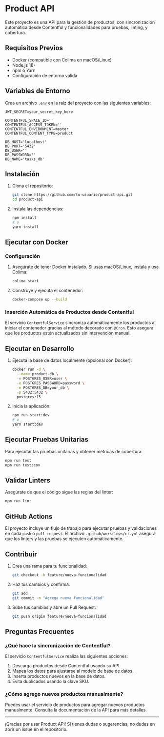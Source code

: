 # Product API

Este proyecto es una API para la gestión de productos, con sincronización automática desde Contentful y funcionalidades para pruebas, linting, y cobertura.

## Requisitos Previos

- Docker (compatible con Colima en macOS/Linux)
- Node.js 18+
- npm o Yarn
- Configuración de entorno válida

## Variables de Entorno

Crea un archivo `.env` en la raíz del proyecto con las siguientes variables:

```env
JWT_SECRET=your_secret_key_here

CONTENTFUL_SPACE_ID=''
CONTENTFUL_ACCESS_TOKEN=''
CONTENTFUL_ENVIRONMENT=master
CONTENTFUL_CONTENT_TYPE=product

DB_HOST='localhost'
DB_PORT='5432'
DB_USER=''
DB_PASSWORD=''
DB_NAME='tasks_db'
```

## Instalación

1. Clona el repositorio:

   ```bash
   git clone https://github.com/tu-usuario/product-api.git
   cd product-api
   ```

2. Instala las dependencias:

   ```bash
   npm install
   # o
   yarn install
   ```

## Ejecutar con Docker

### Configuración

1. Asegúrate de tener Docker instalado. Si usas macOS/Linux, instala y usa Colima:

   ```bash
   colima start
   ```

2. Construye y ejecuta el contenedor:

   ```bash
   docker-compose up --build
   ```

### Inserción Automática de Productos desde Contentful

El servicio `ContentfulService` sincroniza automáticamente los productos al iniciar el contenedor gracias al método decorado con `@Cron`. Esto asegura que los productos estén actualizados sin intervención manual.

## Ejecutar en Desarrollo

1. Ejecuta la base de datos localmente (opcional con Docker):

   ```bash
   docker run -d \
     --name product-db \
     -e POSTGRES_USER=user \
     -e POSTGRES_PASSWORD=password \
     -e POSTGRES_DB=your_db \
     -p 5432:5432 \
     postgres:15
   ```

2. Inicia la aplicación:

   ```bash
   npm run start:dev
   # o
   yarn start:dev
   ```

## Ejecutar Pruebas Unitarias

Para ejecutar las pruebas unitarias y obtener métricas de cobertura:

```bash
npm run test
npm run test:cov
```

## Validar Linters

Asegúrate de que el código sigue las reglas del linter:

```bash
npm run lint
```

## GitHub Actions

El proyecto incluye un flujo de trabajo para ejecutar pruebas y validaciones en cada `push` o `pull request`. El archivo `.github/workflows/ci.yml` asegura que los linters y las pruebas se ejecuten automáticamente.

## Contribuir

1. Crea una rama para tu funcionalidad:

   ```bash
   git checkout -b feature/nueva-funcionalidad
   ```

2. Haz tus cambios y confirma:

   ```bash
   git add .
   git commit -m "Agrega nueva funcionalidad"
   ```

3. Sube tus cambios y abre un Pull Request:

   ```bash
   git push origin feature/nueva-funcionalidad
   ```

## Preguntas Frecuentes

### ¿Qué hace la sincronización de Contentful?

El servicio `ContentfulService` realiza las siguientes acciones:

1. Descarga productos desde Contentful usando su API.
2. Mapea los datos para ajustarse al modelo de base de datos.
3. Inserta productos nuevos en la base de datos.
4. Evita duplicados usando la clave SKU.

### ¿Cómo agrego nuevos productos manualmente?

Puedes usar el servicio de productos para agregar nuevos productos manualmente. Consulta la documentación de la API para más detalles.

---

¡Gracias por usar Product API! Si tienes dudas o sugerencias, no dudes en abrir un issue en el repositorio.

